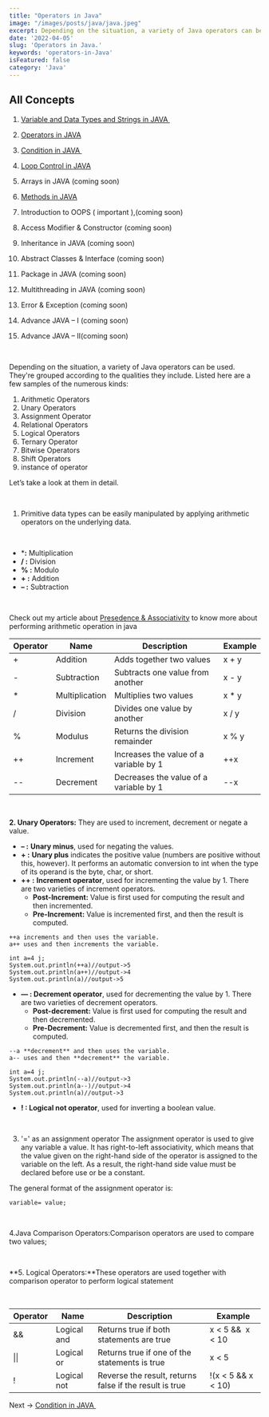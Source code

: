 ```yaml
---
title: "Operators in Java"
image: "/images/posts/java/java.jpeg"
excerpt: Depending on the situation, a variety of Java operators can be used. They're grouped according to the qualities they include.'
date: '2022-04-05'
slug: 'Operators in Java.'
keywords: 'operators-in-Java'
isFeatured: false
category: 'Java'
---
```


## All Concepts 

1. [Variable and Data Types and Strings in JAVA ](https://www.kingscod.com/blog/introduction-to-java)

2. [Operators in JAVA](https://www.kingscod.com/blog/operators-in-Java)
3. [Condition in JAVA ](https://www.kingscod.com/blog/condition-in-java)
4. [Loop Control in JAVA](https://www.kingscod.com/blog/loops-in-Java) 
5. Arrays in JAVA (coming soon)
6. [Methods in JAVA](https://www.kingscod.com/blog/how-to-create-a-method-in-java)
7. Introduction to OOPS ( important ),(coming soon)
8. Access Modifier & Constructor (coming soon)
9. Inheritance in JAVA (coming soon)
10. Abstract Classes & Interface (coming soon)
11. Package in JAVA (coming soon)
12. Multithreading in JAVA (coming soon)
13. Error & Exception (coming soon)
14. Advance JAVA – I (coming soon)
15. Advance JAVA – II(coming soon)

&nbsp;

Depending on the situation, a variety of Java operators can be used. They're grouped according to the qualities they include. Listed here are a few samples of the numerous kinds:

1. Arithmetic Operators
2. Unary Operators
3. Assignment Operator
4. Relational Operators
5. Logical Operators
6. Ternary Operator
7. Bitwise Operators
8. Shift Operators
9. instance of operator

Let’s take a look at them in detail.

&nbsp;

1. Primitive data types can be easily manipulated by applying arithmetic operators on the underlying data.

&nbsp;

- ***:** Multiplication
- **/ :** Division
- **% :** Modulo
- **+ :** Addition
- **– :** Subtraction

&nbsp;

Check out my article about [Presedence & Associativity](https://kingscod.com/blog/presedence-of-operator) to know more about performing arithmetic operation in java

|Operator |Name |Description |Example
|--- |---|---|---|
|+ |Addition|Adds together two values|x + y
|-|Subtraction|Subtracts one value from another|	x - y
|*|Multiplication|Multiplies two values	|x * y
|/|Division|Divides one value by another	|x / y
|%|Modulus|Returns the division remainder	|x % y
|++|Increment|Increases the value of a variable by 1|	++x
|--|Decrement|Decreases the value of a variable by 1	|--x


&nbsp;

**2. Unary Operators:** They are used to increment, decrement or negate a value.

- **– :** **Unary minus**, used for negating the values.
- **+ :** **Unary plus** indicates the positive value (numbers are positive without this, however). It performs an automatic conversion to int when the type of its operand is the byte, char, or short.
- **++ :** **Increment operator**, used for incrementing the value by 1. There are two varieties of increment operators.
    - **Post-Increment:** Value is first used for computing the result and then incremented.
    - **Pre-Increment:** Value is incremented first, and then the result is computed.

```
++a increments and then uses the variable.
a++ uses and then increments the variable.
 
int a=4 j;
System.out.println(++a)//output->5
System.out.println(a++)//output->4
System.out.println(a)//output->5

```

- **— : Decrement operator**, used for decrementing the value by 1. There are two varieties of decrement operators.
    - **Post-decrement:** Value is first used for computing the result and then decremented.
    - **Pre-Decrement:** Value is decremented first, and then the result is computed.

```
--a **decrement** and then uses the variable.
a-- uses and then **decrement** the variable.
 
int a=4 j;
System.out.println(--a)//output->3
System.out.println(a--)//output->4
System.out.println(a)//output->3

```

- **! : Logical not operator**, used for inverting a boolean value.

&nbsp;

3. '=' as an assignment operator The assignment operator is used to give any variable a value. It has right-to-left associativity, which means that the value given on the right-hand side of the operator is assigned to the variable on the left. As a result, the right-hand side value must be declared before use or be a constant.

The general format of the assignment operator is:

```
variable= value;
```

&nbsp;

4.Java Comparison Operators:Comparison operators are used to compare two values;

&nbsp;

**5. Logical Operators:**These operators are used together with comparison operator to perform logical statement

&nbsp;

|Operator |Name |Description |Example
|---|---|---|---|
|&&|Logical and|	Returns true if both statements are true|	x < 5 &&  x < 10
| &verbar;&verbar;  |Logical or|	Returns true if one of the statements is true|	x < 5 || x < 4
|!|Logical not|	Reverse the result, returns false if the result is true|	!(x < 5 && x < 10)
Next -> [Condition in JAVA ](https://www.kingscod.com/blog/condition-in-java)